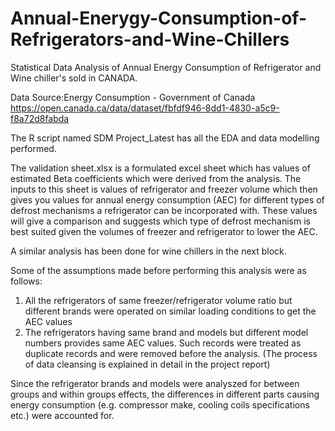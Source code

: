 # Annual-Enerygy-Consumption-of-Refrigerators-and-Wine-Chillers
Statistical Data Analysis of Annual Energy Consumption of Refrigerator and Wine chiller's sold in CANADA.

Data Source:Energy Consumption - Government of Canada
https://open.canada.ca/data/dataset/fbfdf946-8dd1-4830-a5c9-f8a72d8fabda

The R script named SDM Project_Latest has all the EDA and data modelling performed.

The validation sheet.xlsx is a formulated excel sheet which has values of estimated Beta coefficients which were derived from the analysis. The inputs to this sheet is values of refrigerator and freezer volume which then gives you values for annual energy consumption (AEC) for different types of defrost mechanisms a refrigerator can be incorporated with. These values will give a comparison and suggests which type of defrost mechanism is best suited given the volumes of freezer and refrigerator to lower the AEC.

A similar analysis has been done for wine chillers in the next block.

Some of the assumptions made before performing this analysis were as follows:

1. All the refrigerators of same freezer/refrigerator volume ratio but different brands were operated on similar loading conditions to get the AEC values
2. The refrigerators having same brand and models but different model numbers provides same AEC values. Such records were treated as duplicate records and were removed before the analysis. (The process of data cleansing is explained in detail in the project report)


Since the refrigerator brands and models were analyszed for between groups and within groups effects, the differences in different parts causing energy consumption (e.g. compressor make, cooling coils specifications etc.) were accounted for.

